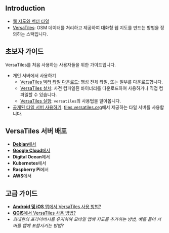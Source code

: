 ## Introduction
- [웹 지도와 벡터 타일][웹 지도]
- [VersaTiles][VersaTiles]: OSM 데이터를 처리하고 제공하여 대화형 웹 지도를 만드는 방법을 정의하는 스택입니다.

## 초보자 가이드
VersaTiles를 처음 사용하는 사용자들을 위한 가이드입니다.
* 개인 서버에서 사용하기
  * [VersaTiles 벡터 타일 다운로드](#versatiles-벡터-타일-다운로드): 행성 전체 타일, 또는 일부를 다운로드합니다.
  * [VersaTiles 설치](#versatiles-설치): 사전 컴파일된 바이너리를 다운로드하여 사용하거나 직접 컴파일할 수 있습니다.
  * [VersaTiles 실행](#versatiles-실행): `versatiles`의 사용법을 알아봅니다.
* [공개된 타일 서버 사용하기][공개된 타일 서버 사용하기]: [tiles.versatiles.org](https://tiles.versatiles.org)에서 제공하는 타일 서버를 사용합니다.

## VersaTiles 서버 배포
- [**Debian**에서][Debian에서]
- [**Google Cloud**에서][Google Cloud에서]
- **Digital Ocean**에서
- **Kubernetes**에서
- **Raspberry Pi**에서
- **AWS**에서

## 고급 가이드
- [**Android 및 iOS** 앱에서 VersaTiles 사용 방법?][Android 및 iOS 앱에서 VersaTiles 사용 방법]
- [**QGIS**에서 VersaTiles 사용 방법?][QGIS에서 VersaTiles 사용 방법]
- *최대한의 프라이버시를 유지하며 모바일 앱에 지도를 추가하는 방법, 예를 들어 서버를 앱에 포함시키는 방법?*

[웹 지도]: basics/web_maps.md
[VersaTiles]: basics/versatiles.md
[VersaTiles 서버]: basics/versatiles_server.md
[VersaTiles 프론트엔드]: basics/frontend.md
[공개된 타일 서버 사용하기]: guides/use_tiles.versatiles.org.md
[VersaTiles 설치하기]: guides/install_versatiles.md
[벡터 타일 다운로드]: guides/download_tiles.md

[VersaTiles 설치]: guides/install_versatiles.md
[Linux에서]: guides/local_server_debian.md
[Mac에서]: guides/local_server_mac.md
[Docker를 사용하여]: guides/local_server_docker.md
[Debian에서]: guides/deploy_on_debian.md

[Google Cloud에서]: guides/deploy_in_google_cloud.md
[Android 및 iOS 앱에서 VersaTiles 사용 방법]: guides/what_about_mobile.md
[QGIS에서 VersaTiles 사용 방법]: guides/use_versatiles_in_qgis.md

